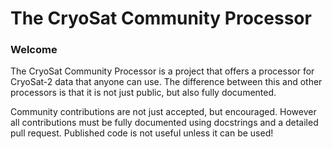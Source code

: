 # The CryoSat Community Processor

### Welcome

The CryoSat Community Processor is a project that offers a processor for CryoSat-2 data that anyone can use. The difference between this and other processors is that it is not just public, but also fully documented.

Community contributions are not just accepted, but encouraged. However all contributions must be fully documented using docstrings and a detailed pull request. Published code is not useful unless it can be used! 
